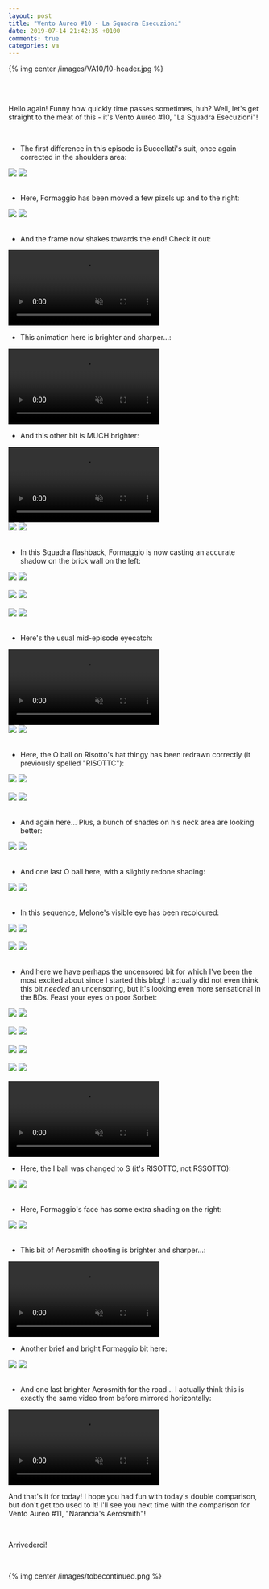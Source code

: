 ```yaml
---
layout: post
title: "Vento Aureo #10 - La Squadra Esecuzioni"
date: 2019-07-14 21:42:35 +0100
comments: true
categories: va
---
```


{% img center /images/VA10/10-header.jpg %}
<!-- more -->

<br>
<br>

Hello again! Funny how quickly time passes sometimes, huh? Well, let's get straight to the meat of this - it's Vento Aureo #10, "La Squadra Esecuzioni"!

<br>

- The first difference in this episode is Buccellati's suit, once again corrected in the shoulders area:

<div id="container1" class="twentytwenty-container">
 <img src="./../images/VA10/tv-06085.jpg" />
 <img src="./../images/VA10/bd-06085.jpg" />
</div>

<br>

- Here, Formaggio has been moved a few pixels up and to the right:

<div id="container1" class="twentytwenty-container">
 <img src="./../images/VA10/tv-08090.jpg" />
 <img src="./../images/VA10/bd-08090.jpg" />
</div>

<br>

- And the frame now shakes towards the end! Check it out:

<video class='center' muted nocontrols autoplay playsinline loop preload='auto'>
  <source src="./../videos/VA10/01 - formaggio shake.webm" type='video/webm; codecs="vp8, vorbis"'>
  <source src="./../videos/VA10/01 - formaggio shake.mp4" type='video/mp4; codecs=avc1.42E01E,mp4a.40.2'>
</video>

- This animation here is brighter and sharper...:

<video class='center' muted nocontrols autoplay playsinline loop preload='auto'>
  <source src="./../videos/VA10/02 - brighter and sharper.webm" type='video/webm; codecs="vp8, vorbis"'>
  <source src="./../videos/VA10/02 - brighter and sharper.mp4" type='video/mp4; codecs=avc1.42E01E,mp4a.40.2'>
</video>

- And this other bit is MUCH brighter:

<video class='center' muted nocontrols autoplay playsinline loop preload='auto'>
  <source src="./../videos/VA10/03 - brighter.webm" type='video/webm; codecs="vp8, vorbis"'>
  <source src="./../videos/VA10/03 - brighter.mp4" type='video/mp4; codecs=avc1.42E01E,mp4a.40.2'>
</video>

<div id="container1" class="twentytwenty-container">
 <img src="./../images/VA10/tv-13205.jpg" />
 <img src="./../images/VA10/bd-13205.jpg" />
</div>

<br>

- In this Squadra flashback, Formaggio is now casting an accurate shadow on the brick wall on the left:

<div id="container1" class="twentytwenty-container">
 <img src="./../images/VA10/tv-17195.jpg" />
 <img src="./../images/VA10/bd-17195.jpg" />
</div>

<br>

<div id="container1" class="twentytwenty-container">
 <img src="./../images/VA10/tv-17210.jpg" />
 <img src="./../images/VA10/bd-17210.jpg" />
</div>

<br>

<div id="container1" class="twentytwenty-container">
 <img src="./../images/VA10/tv-17220.jpg" />
 <img src="./../images/VA10/bd-17220.jpg" />
</div>

<br>

- Here's the usual mid-episode eyecatch:

<video class='center' muted nocontrols autoplay playsinline loop preload='auto'>
  <source src="./../videos/VA10/04 - eyecatch.webm" type='video/webm; codecs="vp8, vorbis"'>
  <source src="./../videos/VA10/04 - eyecatch.mp4" type='video/mp4; codecs=avc1.42E01E,mp4a.40.2'>
</video>

<div id="container1" class="twentytwenty-container">
 <img src="./../images/VA10/tv-18630.jpg" />
 <img src="./../images/VA10/bd-18630.jpg" />
</div>

<br>

- Here, the O ball on Risotto's hat thingy has been redrawn correctly (it previously spelled "RISOTTC"):

<div id="container1" class="twentytwenty-container">
 <img src="./../images/VA10/tv-20065.jpg" />
 <img src="./../images/VA10/bd-20065.jpg" />
</div>

<br>

<div id="container1" class="twentytwenty-container">
 <img src="./../images/VA10/tv-20705.jpg" />
 <img src="./../images/VA10/bd-20705.jpg" />
</div>

<br>

- And again here... Plus, a bunch of shades on his neck area are looking better:

<div id="container1" class="twentytwenty-container">
 <img src="./../images/VA10/tv-20707.jpg" />
 <img src="./../images/VA10/bd-20707.jpg" />
</div>

<br>

- And one last O ball here, with a slightly redone shading:

<div id="container1" class="twentytwenty-container">
 <img src="./../images/VA10/tv-20720.jpg" />
 <img src="./../images/VA10/bd-20720.jpg" />
</div>

<br>

- In this sequence, Melone's visible eye has been recoloured:

<div id="container1" class="twentytwenty-container">
 <img src="./../images/VA10/tv-22030.jpg" />
 <img src="./../images/VA10/bd-22030.jpg" />
</div>

<br>

<div id="container1" class="twentytwenty-container">
 <img src="./../images/VA10/tv-22595.jpg" />
 <img src="./../images/VA10/bd-22595.jpg" />
</div>

<br>

- And here we have perhaps the uncensored bit for which I've been the most excited about since I started this blog! I actually did not even think this bit _needed_ an uncensoring, but it's looking even more sensational in the BDs. Feast your eyes on poor Sorbet:

<div id="container1" class="twentytwenty-container">
 <img src="./../images/VA10/tv-25310.jpg" />
 <img src="./../images/VA10/bd-25310.jpg" />
</div>

<br>

<div id="container1" class="twentytwenty-container">
 <img src="./../images/VA10/tv-25405.jpg" />
 <img src="./../images/VA10/bd-25405.jpg" />
</div>

<br>

<div id="container1" class="twentytwenty-container">
 <img src="./../images/VA10/tv-25500.jpg" />
 <img src="./../images/VA10/bd-25500.jpg" />
</div>

<br>

<div id="container1" class="twentytwenty-container">
 <img src="./../images/VA10/tv-25580.jpg" />
 <img src="./../images/VA10/bd-25580.jpg" />
</div>

<br>

<video class='center' muted nocontrols autoplay playsinline loop preload='auto'>
  <source src="./../videos/VA10/05 - sorbet.webm" type='video/webm; codecs="vp8, vorbis"'>
  <source src="./../videos/VA10/05 - sorbet.mp4" type='video/mp4; codecs=avc1.42E01E,mp4a.40.2'>
</video>

- Here, the I ball was changed to S (it's RISOTTO, not RSSOTTO):

<div id="container1" class="twentytwenty-container">
 <img src="./../images/VA10/tv-25900.jpg" />
 <img src="./../images/VA10/bd-25900.jpg" />
</div>

<br>

- Here, Formaggio's face has some extra shading on the right:

<div id="container1" class="twentytwenty-container">
 <img src="./../images/VA10/tv-28245.jpg" />
 <img src="./../images/VA10/bd-28245.jpg" />
</div>

<br>

- This bit of Aerosmith shooting is brighter and sharper...:

<video class='center' muted nocontrols autoplay playsinline loop preload='auto'>
  <source src="./../videos/VA10/06 - aerosmith.webm" type='video/webm; codecs="vp8, vorbis"'>
  <source src="./../videos/VA10/06 - aerosmith.mp4" type='video/mp4; codecs=avc1.42E01E,mp4a.40.2'>
</video>

- Another brief and bright Formaggio bit here:

<div id="container1" class="twentytwenty-container">
 <img src="./../images/VA10/tv-30912.jpg" />
 <img src="./../images/VA10/bd-30912.jpg" />
</div>

<br>

- And one last brighter Aerosmith for the road... I actually think this is exactly the same video from before mirrored horizontally:

<video class='center' muted nocontrols autoplay playsinline loop preload='auto'>
  <source src="./../videos/VA10/07 - aerosmith 2.webm" type='video/webm; codecs="vp8, vorbis"'>
  <source src="./../videos/VA10/07 - aerosmith 2.mp4" type='video/mp4; codecs=avc1.42E01E,mp4a.40.2'>
</video>

And that's it for today! I hope you had fun with today's double comparison, but don't get too used to it! I'll see you next time with the comparison for Vento Aureo #11, "Narancia's Aerosmith"!

<br>

Arrivederci!

<br>

{% img center /images/tobecontinued.png %}